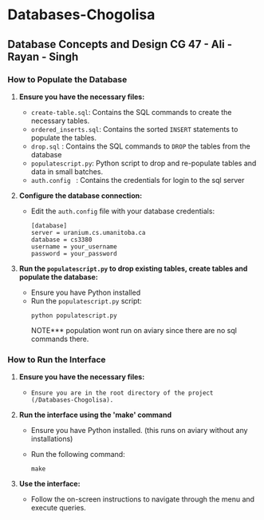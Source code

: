 # Databases-Chogolisa


## Database Concepts and Design CG 47 - Ali - Rayan - Singh

### How to Populate the Database

1. **Ensure you have the necessary files:**
    - `create-table.sql`: Contains the SQL commands to create the necessary tables.
    - `ordered_inserts.sql`: Contains the sorted `INSERT` statements to populate the tables.
    - `drop.sql` : Contains the SQL commands to `DROP` the tables from the database
    - `populatescript.py`: Python script to drop and re-populate tables and data in small batches.
    - `auth.config ` : Contains the credentials for login to the sql server

2. **Configure the database connection:**
    - Edit the `auth.config` file with your database credentials:
      ```
      [database]
      server = uranium.cs.umanitoba.ca
      database = cs3380
      username = your_username
      password = your_password
      ```


4. **Run the `populatescript.py` to drop existing tables, create tables and populate the database:**
    - Ensure you have Python installed
    - Run the `populatescript.py` script:
      ```
      python populatescript.py
      ```
      NOTE*** population wont run on aviary since there are no sql commands there.



### How to Run the Interface
1. **Ensure you have the necessary files:**
    - `Ensure you are in the root directory of the project (/Databases-Chogolisa).`

2. **Run the interface using the 'make' command**
    - Ensure you have Python installed. (this runs on aviary without any installations)

    - Run the following command:
      ```
      make
      ```

3. **Use the interface:**
    - Follow the on-screen instructions to navigate through the menu and execute queries.

